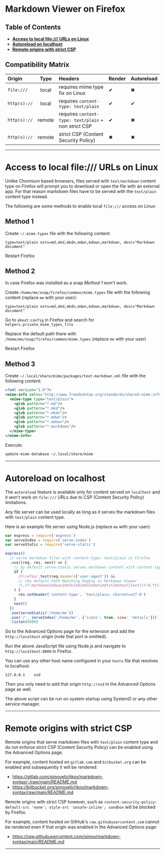 
# Markdown Viewer on Firefox

## Table of Contents

- **[Access to local file:/// URLs on Linux](#access-to-local-file-urls-on-linux)**
- **[Autoreload on localhost](#autoreload-on-localhost)**
- **[Remote origins with strict CSP](#remote-origins-with-strict-csp)**

## Compatibility Matrix

| Origin       | Type   | Headers                                              | Render | Autoreload
| :-           | :-:    | :-                                                   | :-     | :-
| `file:///`   | local  | requires mime type fix on Linux                      | ✔      | ✖
| `http(s)://` | local  | requires `content-type: text/plain`                  | ✔      | ✔
| `http(s)://` | remote | requires `content-type: text/plain` + non strict CSP | ✔      | ✖
| `http(s)://` | remote | strict CSP (Content Security Policy)                 | ✖      | ✖

---

# Access to local file:/// URLs on Linux

Unlike Chromium based browsers, files served with `text/markdown` content type on Firefox will prompt you to download or open the file with an external app. For that reason markdown files have to be served with the `text/plain` content type instead.

The following are some methods to enable local `file:///` access on Linux:

## Method 1

Create `~/.mime.types` file with the following content:

```
type=text/plain exts=md,mkd,mkdn,mdwn,mdown,markdown, desc="Markdown document"
```

Restart Firefox

## Method 2

In case Firefox was installed as a snap _Method 1_ won't work.

Create `/home/me/snap/firefox/common/mime.types` file with the following content (replace `me` with your user):

```
type=text/plain exts=md,mkd,mkdn,mdwn,mdown,markdown, desc="Markdown document"
```

Go to `about:config` in Firefox and search for `helpers.private_mime_types_file`

Replace the default path there with `/home/me/snap/firefox/common/mime.types` (replace `me` with your user)

Restart Firefox

## Method 3

Create `~/.local/share/mime/packages/text-markdown.xml` file with the following content:

```xml
<?xml version="1.0"?>
<mime-info xmlns='http://www.freedesktop.org/standards/shared-mime-info'>
  <mime-type type="text/plain">
    <glob pattern="*.md"/>
    <glob pattern="*.mkd"/>
    <glob pattern="*.mkdn"/>
    <glob pattern="*.mdwn"/>
    <glob pattern="*.mdown"/>
    <glob pattern="*.markdown"/>
  </mime-type>
</mime-info>
```

Execute:

```bash
update-mime-database ~/.local/share/mime
```

---

# Autoreload on localhost

The `autoreload` feature is available only for content served on `localhost` and it won't work on `file:///` URLs due to CSP (Content Security Policy) limitations.

Any file server can be used locally as long as it serves the markdown files with `text/plain` content type.

Here is an example file server using Node.js (replace `me` with your user):

```js
var express = require('express')
var serveIndex = require('serve-index')
var serveStatic = require('serve-static')

express()
  // serve markdown files with content-type: text/plain in Firefox
  .use((req, res, next) => {
    // by default serve-static serves markdown content with content-type: text/markdown
    if (
      /Firefox/.test(req.headers['user-agent']) &&
      // the default Path Matching RegExp in Markdown Viewer
      /\.(?:markdown|mdown|mkdn|md|mkd|mdwn|mdtxt|mdtext|text)(?:#.*|\?.*)?$/.test(req.url)
    ) {
      res.setHeader('content-type', 'text/plain; charset=utf-8')
    }
    next()
  })
  .use(serveStatic('/home/me'))
  .use('/', serveIndex('/home/me', {'icons': true, view: 'details'}))
  .listen(8000)
```

Go to the Advanced Options page for the extension and add the `http://localhost` origin (note that port is omitted).

Run the above JavaScript file using Node.js and navigate to `http://localhost:8000` in Firefox.

You can use any other host name configured in your `hosts` file that resolves to localhost:

```hosts
127.0.0.1    ssd
```

Then you only need to add that origin `http://ssd` in the Advanced Options page as well.

The above script can be run on system startup using SystemD or any other service manager.

---

# Remote origins with strict CSP

Remote origins that serve markdown files with `text/plain` content type and do not enforce strict CSP (Content Security Policy) can be enabled using the Advanced Options page.

For example, content hosted on `gitlab.com` and `bitbucket.org` can be enabled and subsequently it will be rendered:

- https://gitlab.com/simovelichkov/markdown-syntax/-/raw/main/README.md
- https://bitbucket.org/simovelichkov/markdown-syntax/raw/main/README.md

Remote origins with strict CSP however, such as `content-security-policy: default-src 'none'; style-src 'unsafe-inline'; sandbox` will be blocked by Firefox.

For example, content hosted on GitHub's `raw.githubusercontent.com` cannot be rendered even if that origin was enabled in the Advanced Options page:

- https://raw.githubusercontent.com/simov/markdown-syntax/main/README.md

---
